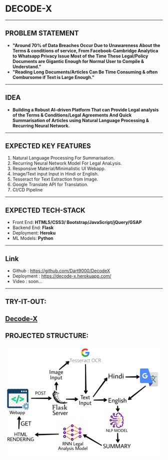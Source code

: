 # DECODE-X

---
## PROBLEM STATEMENT
- **"Around 70% of Data Breaches Occur Due to Unawareness About the Terms & conditions of service, From Facebook-Cambridge Analytica to Whatsapp Privacy Issue Most of the Time These Legal/Policy Documents are Gigantic Enough for Normal User to Compile & Understand."**
- **"Reading Long Documents/Articles Can Be Time Consuming & often Combursome if Text is Large Enough."**
--- 
## IDEA
- **Building a Robust AI-driven Platform That can Provide Legal analysis of the Terms & Conditions/Legal Agreements And Quick Summarisation of Articles using Natural Language Processing & Recurring Neural Network.**
---
## EXPECTED KEY FEATURES
1. Natural Language Processing For Summarisation.
2. Recurring Neural Network Model For Legal AnaLysis.
3. Responsive Material/Minimalistic UI Webapp.
4. Image/Text input Input in Hindi or English.
5. Tesseract for Text Extraction from Image.
6. Google Translate API for Translation.
7. CI/CD Pipeline
---
## EXPECTED TECH-STACK
- Front End: **HTML5/CSS3/ Bootstrap/JavaScript/jQuery/GSAP**
- Backend End: **Flask**
- Deployment: **Heroku**
- ML Models: **Python**
---
## Link
- Github : https://github.com/Dart9000/DecodeX
- Deployment : https://decode-x.herokuapp.com/
- Video : soon...
--- 
## TRY-IT-OUT:
[Decode-X](https://decode-x.herokuapp.com/)
---
## PROJECTED STRUCTURE:
![Structure](asset/Flowchart.jpg)
